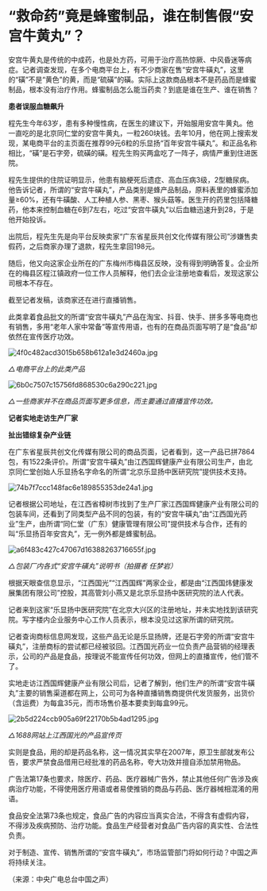 # “救命药”竟是蜂蜜制品，谁在制售假“安宫牛黄丸”？

安宫牛黄丸是传统的中成药，也是处方药，可用于治疗高热惊厥、中风昏迷等病症。记者调查发现，在多个电商平台上，有不少商家在售“安宫牛磺丸”，这里的“磺”不是“黄色”的黄，而是“硫磺”的磺。实际上这款商品根本不是药品而是蜂蜜制品，根本没有治疗作用。蜂蜜制品怎么能当药卖？到底是谁在生产、谁在销售？

**患者误服血糖飙升**

程先生今年63岁，患有多种慢性病，在医生的建议下，开始服用安宫牛黄丸。他一直吃的是北京同仁堂的安宫牛黄丸，一粒260块钱。去年10月，他在网上搜索发现，某电商平台的主页面在推荐99元6粒的乐显扬“百年安宫牛磺丸”。和正品名称相比，“磺”是石字旁，硫磺的磺。程先生购买两盒吃了一阵子，病情严重到住进医院。

程先生提供的住院证明显示，他患有脑梗死后遗症、高血压病3级，2型糖尿病。他告诉记者，所谓的“安宫牛磺丸”，产品类别是蜂产品制品，原料表里的蜂蜜添加量≥60%，还有牛磺酸、人工种植人参、黑枣、猴头菇等。医生开的药里包括降糖药，他本来控制血糖在6到7左右，吃过“安宫牛磺丸”以后血糖迅速升到28，于是他开始投诉。

出院后，程先生先是向平台反映卖家“广东省星辰共创文化传媒有限公司”涉嫌售卖假药，之后商家办理了退款，程先生拿回198元。

随后，他又向这家企业所在的广东梅州市梅县区反映，没有得到明确答复。企业所在的梅县区程江镇政府一位工作人员解释，他们去企业注册地查看后，发现这家公司根本不存在。

截至记者发稿，该商家还在进行直播销售。

此类拿着食品批文的所谓“安宫牛磺丸”产品在淘宝、抖音、快手、拼多多等电商也有销售，多用“老年人家中常备”等宣传用语，也有的在商品页面写明了是“食品”却依然在宣传医疗功效。

![4f0c482acd3015b658b612a1e3d2460a.jpg](https://raw.githubusercontent.com/qqhsx/qqnews_image/main/2024/03/14/“救命药”竟是蜂蜜制品，谁在制售假“安宫牛黄丸”？/4f0c482acd3015b658b612a1e3d2460a.jpg)

 _△电商平台上的此类产品_

![6b0c7507c15756fd868530c6a290c221.jpg](https://raw.githubusercontent.com/qqhsx/qqnews_image/main/2024/03/14/“救命药”竟是蜂蜜制品，谁在制售假“安宫牛黄丸”？/6b0c7507c15756fd868530c6a290c221.jpg)

_△一些商家并不在商品页面写更多信息，而主要通过直播宣传功效。_

**记者实地走访生产厂家**

**扯出错综复杂产业链**

在广东省星辰共创文化传媒有限公司的商品页面，记者看到，这一产品已拼7864包，有1522条评价。所谓“安宫牛磺丸”由江西国辉健康产业有限公司生产，由北京同仁堂创始人乐显扬名字命名的所谓“北京乐显扬中医研究院”提供技术支持。

![74b7f7ccc148fac6e189855353de24a1.jpg](https://raw.githubusercontent.com/qqhsx/qqnews_image/main/2024/03/14/“救命药”竟是蜂蜜制品，谁在制售假“安宫牛黄丸”？/74b7f7ccc148fac6e189855353de24a1.jpg)

记者根据公司地址，在江西省樟树市找到了生产厂家江西国辉健康产业有限公司的包装车间，还看到了同类型产品不同的包装，有的“安宫牛磺丸”由“江西国光药业”生产，由所谓“同仁堂（广东）健康管理有限公司”提供技术与合作，还有的叫“乐显扬百年安宫丸”，无一例外都是蜂蜜制品。

![a6f483c427c47067d16388263716655f.jpg](https://raw.githubusercontent.com/qqhsx/qqnews_image/main/2024/03/14/“救命药”竟是蜂蜜制品，谁在制售假“安宫牛黄丸”？/a6f483c427c47067d16388263716655f.jpg)

 _△包装厂内各式“安宫牛磺丸”说明书（拍摄者 任梦岩）_

根据天眼查信息显示，“江西国光”“江西国辉”两家企业，都是由“江西国炜健康发展集团有限公司”控股，其高管刘小燕又是北京乐显扬中医研究院的法人代表。

记者来到这家“乐显扬中医研究院”在北京大兴区的注册地址，并未实地找到该研究院。写字楼内企业服务中心工作人员表示，根本没见过这家所谓的研究院。

记者查询商标信息网发现，这些产品无论是乐显扬牌，还是石字旁的所谓“安宫牛磺丸”，注册商标的尝试都已经被驳回。江西国光药业一位负责产品营销的经理表示，公司的产品是食品，按理说不能宣传任何功效，但网上的直播宣传，他们管不了。

实地走访江西国辉健康产业有限公司后，记者了解到，他们生产的所谓“安宫牛磺丸”主要的销售渠道都在网上，公司可为各种直播销售商提供代发货服务，出货价（含运费）为每盒35元，而市场售价基本要卖到每盒99元。

![2b5d224ccb905a69f22170b5b4ad1295.jpg](https://raw.githubusercontent.com/qqhsx/qqnews_image/main/2024/03/14/“救命药”竟是蜂蜜制品，谁在制售假“安宫牛黄丸”？/2b5d224ccb905a69f22170b5b4ad1295.jpg)

_△1688网站上江西国光的产品宣传页_

实则是食品，用的却是药品名称，这一情况其实早在2007年，原卫生部就发布公告，要求严禁食品借用已经批准的药品名称，夸大功效并擅自添加禁用物品。

广告法第17条也要求，除医疗、药品、医疗器械广告外，禁止其他任何广告涉及疾病治疗功能，不得使用医疗用语或者易使推销的商品与药品、医疗器械相混淆的用语。

食品安全法第73条也规定，食品广告的内容应当真实合法，不得含有虚假内容，不得涉及疾病预防、治疗功能。食品生产经营者对食品广告内容的真实性、合法性负责。

对于制造、宣传、销售所谓的“安宫牛磺丸”，市场监管部门将如何行动？中国之声将持续关注。

（来源：中央广电总台中国之声）


